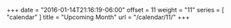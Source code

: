 +++
date = "2016-01-14T21:16:19-06:00"
offset = 11
weight = "11"
series = [ "calendar" ]
title = "Upcoming Month"
url = "/calendar/11/"
+++

